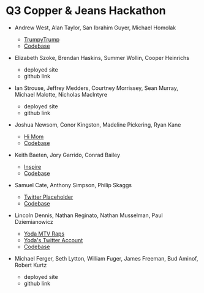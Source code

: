 # Q3 Copper & Jeans Hackathon

* Andrew West, Alan Taylor, San Ibrahim Guyer, Michael Homolak
  * [TrumpyTrump](https://trumpytrump.firebaseapp.com/)
  * [Codebase](https://github.com/mhomolak/Trumpytrump)

* Elizabeth Szoke, Brendan Haskins, Summer Wollin, Cooper Heinrichs
  * deployed site
  * github link

* Ian Strouse, Jeffrey Medders, Courtney Morrissey, Sean Murray, Michael Malotte, Nicholas MacIntyre
  * deployed site
  * github link

* Joshua Newsom, Conor Kingston, Madeline Pickering, Ryan Kane
  * [Hi Mom](https://hi-mom.herokuapp.com)
  * [Codebase](https://github.com/bossjohnson/solarfun)

* Keith Baeten, Jory Garrido, Conrad Bailey
  * [Inspire](https://inspiration-maker.herokuapp.com/)
  * [Codebase](https://github.com/CGBailey/InspireExpress)

* Samuel Cate, Anthony Simpson, Philip Skaggs
  * [Twitter Placeholder](https://fierce-thicket-91134.herokuapp.com/)
  * [Codebase](https://github.com/artnoisenik/twitter-placeholder)

* Lincoln Dennis, Nathan Reginato, Nathan Musselman, Paul Dziemianowicz
  * [Yoda MTV Raps](http://yodamtvraps.herokuapp.com/)
  * [Yoda's Twitter Account](http://www.twitter.com/yodamtvraps/)
  * [Codebase](https://github.com/jlincolndennis/yodamtvraps/)

* Michael Ferger, Seth Lytton, William Fuger, James Freeman, Bud Aminof, Robert Kurtz
  * deployed site
  * github link
